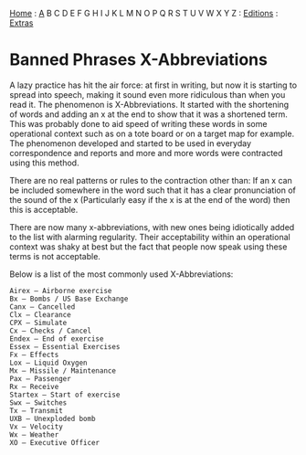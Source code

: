 [Home](/) : [A](aircrew/a) B C D E F G H I J K L M N O P Q R S T U V W X Y Z : [Editions](/foreword/) : [Extras](/extras/)

# Banned Phrases X-Abbreviations

A lazy practice has hit the air force: at first in writing, but now it is starting to spread into speech, making it sound even more ridiculous than when you read it. The phenomenon is X-Abbreviations. It started with the shortening of words and adding an x at the end to show that it was a shortened term. This was probably done to aid speed of writing these words in some operational context such as on a tote board or on a target map for example. The phenomenon developed and started to be used in everyday correspondence and reports and more and more words were contracted using this method.

There are no real patterns or rules to the contraction other than: If an x can be included somewhere in the word such that it has a clear pronunciation of the sound of the x (Particularly easy if the x is at the end of the word) then this is acceptable.

There are now many x-abbreviations, with new ones being idiotically added to the list with alarming regularity. Their acceptability within an operational context was shaky at best but the fact that people now speak using these terms is not acceptable.

Below is a list of the most commonly used X-Abbreviations:

    Airex – Airborne exercise
    Bx – Bombs / US Base Exchange
    Canx – Cancelled
    Clx – Clearance
    CPX – Simulate
    Cx – Checks / Cancel
    Endex – End of exercise
    Essex – Essential Exercises
    Fx – Effects
    Lox – Liquid Oxygen
    Mx – Missile / Maintenance
    Pax – Passenger
    Rx – Receive
    Startex – Start of exercise
    Swx – Switches
    Tx – Transmit
    UXB – Unexploded bomb
    Vx – Velocity
    Wx – Weather
    XO – Executive Officer

